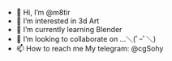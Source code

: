 - 👋 Hi, I’m @m8tir
- 👀 I’m interested in 3d Art
- 🌱 I’m currently learning Blender
- 💞️ I’m looking to collaborate on ...＼(ﾟｰﾟ＼)
- 📫 How to reach me My telegram: @cgSohy

<!---
m8tir/m8tir is a ✨ special ✨ repository because its `README.md` (this file) appears on your GitHub profile.
You can click the Preview link to take a look at your changes.
--->
